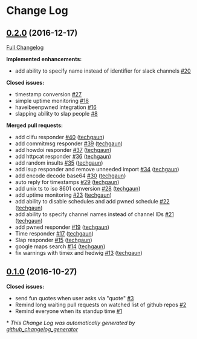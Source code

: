 # Change Log

## [0.2.0](https://github.com/techgaun/ex_mustang/tree/0.2.0) (2016-12-17)
[Full Changelog](https://github.com/techgaun/ex_mustang/compare/0.1.0...0.2.0)

**Implemented enhancements:**

- add ability to specify name instead of identifier for slack channels [\#20](https://github.com/techgaun/ex_mustang/issues/20)

**Closed issues:**

- timestamp conversion [\#27](https://github.com/techgaun/ex_mustang/issues/27)
- simple uptime monitoring [\#18](https://github.com/techgaun/ex_mustang/issues/18)
- haveibeenpwned integration [\#16](https://github.com/techgaun/ex_mustang/issues/16)
- slapping ability to slap people [\#8](https://github.com/techgaun/ex_mustang/issues/8)

**Merged pull requests:**

- add clifu responder [\#40](https://github.com/techgaun/ex_mustang/pull/40) ([techgaun](https://github.com/techgaun))
- add commitmsg responder [\#39](https://github.com/techgaun/ex_mustang/pull/39) ([techgaun](https://github.com/techgaun))
- add howdoi responder [\#37](https://github.com/techgaun/ex_mustang/pull/37) ([techgaun](https://github.com/techgaun))
- add httpcat responder [\#36](https://github.com/techgaun/ex_mustang/pull/36) ([techgaun](https://github.com/techgaun))
- add random insults [\#35](https://github.com/techgaun/ex_mustang/pull/35) ([techgaun](https://github.com/techgaun))
- add isup responder and remove unneeded import [\#34](https://github.com/techgaun/ex_mustang/pull/34) ([techgaun](https://github.com/techgaun))
- add encode decode base64 [\#30](https://github.com/techgaun/ex_mustang/pull/30) ([techgaun](https://github.com/techgaun))
- auto reply for timestamps [\#29](https://github.com/techgaun/ex_mustang/pull/29) ([techgaun](https://github.com/techgaun))
- add unix ts to iso 8601 conversion [\#28](https://github.com/techgaun/ex_mustang/pull/28) ([techgaun](https://github.com/techgaun))
- add uptime monitoring [\#23](https://github.com/techgaun/ex_mustang/pull/23) ([techgaun](https://github.com/techgaun))
- add ability to disable schedules and add pwned schedule [\#22](https://github.com/techgaun/ex_mustang/pull/22) ([techgaun](https://github.com/techgaun))
- add ability to specify channel names instead of channel IDs [\#21](https://github.com/techgaun/ex_mustang/pull/21) ([techgaun](https://github.com/techgaun))
- add pwned responder [\#19](https://github.com/techgaun/ex_mustang/pull/19) ([techgaun](https://github.com/techgaun))
- Time responder [\#17](https://github.com/techgaun/ex_mustang/pull/17) ([techgaun](https://github.com/techgaun))
- Slap responder [\#15](https://github.com/techgaun/ex_mustang/pull/15) ([techgaun](https://github.com/techgaun))
- google maps search [\#14](https://github.com/techgaun/ex_mustang/pull/14) ([techgaun](https://github.com/techgaun))
- fix warnings with timex and hedwig [\#13](https://github.com/techgaun/ex_mustang/pull/13) ([techgaun](https://github.com/techgaun))

## [0.1.0](https://github.com/techgaun/ex_mustang/tree/0.1.0) (2016-10-27)
**Closed issues:**

- send fun quotes when user asks via "quote" [\#3](https://github.com/techgaun/ex_mustang/issues/3)
- Remind long waiting pull requests on watched list of github repos [\#2](https://github.com/techgaun/ex_mustang/issues/2)
- Remind everyone when its standup time [\#1](https://github.com/techgaun/ex_mustang/issues/1)



\* *This Change Log was automatically generated by [github_changelog_generator](https://github.com/skywinder/Github-Changelog-Generator)*